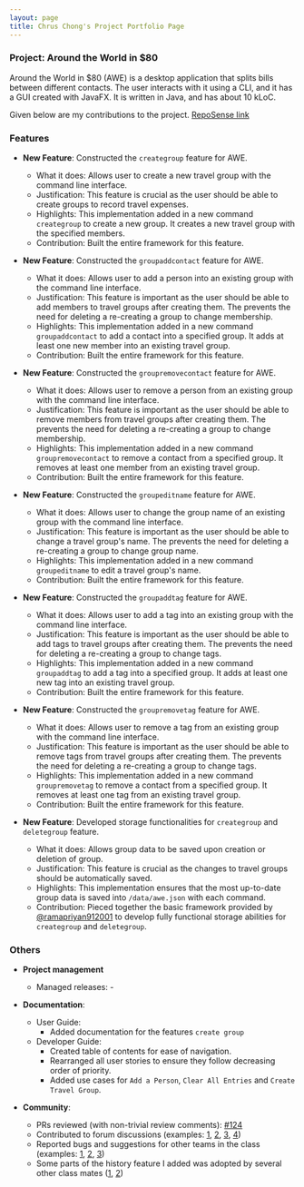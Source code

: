 ```yaml
---
layout: page
title: Chrus Chong's Project Portfolio Page
---
```


### Project: Around the World in $80

Around the World in $80 (AWE) is a desktop application that splits bills between different contacts. The user interacts with it using a CLI, and it has a GUI created with JavaFX. It is written in Java, and has about 10 kLoC.

Given below are my contributions to the project. [RepoSense link](https://nus-cs2103-ay2122s1.github.io/tp-dashboard/?search=chrus&sort=groupTitle&sortWithin=title&timeframe=commit&mergegroup=&groupSelect=groupByRepos&breakdown=true&checkedFileTypes=docs~functional-code~test-code~other&since=2021-09-17&tabOpen=false&zFR=false)

### Features
* **New Feature**: Constructed the `creategroup` feature for AWE.
    * What it does: Allows user to create a new travel group with the command line interface.
    * Justification: This feature is crucial as the user should be able to create groups to record travel expenses.
    * Highlights: This implementation added in a new command `creategroup` to create a new group. It creates a
      new travel group with the specified members.
    * Contribution: Built the entire framework for this feature.

* **New Feature**: Constructed the `groupaddcontact` feature for AWE.
    * What it does: Allows user to add a person into an existing group with the command line interface.
    * Justification: This feature is important as the user should be able to add members to travel groups after 
      creating them. The prevents the need for deleting a re-creating a group to change membership.
    * Highlights: This implementation added in a new command `groupaddcontact` to add a contact into a specified group.
      It adds at least one new member into an existing travel group.
    * Contribution: Built the entire framework for this feature.

* **New Feature**: Constructed the `groupremovecontact` feature for AWE.
    * What it does: Allows user to remove a person from an existing group with the command line interface.
    * Justification: This feature is important as the user should be able to remove members from travel groups after
      creating them. The prevents the need for deleting a re-creating a group to change membership.
    * Highlights: This implementation added in a new command `groupremovecontact` to remove a contact from a specified
      group. It removes at least one member from an existing travel group.
    * Contribution: Built the entire framework for this feature.

* **New Feature**: Constructed the `groupeditname` feature for AWE.
    * What it does: Allows user to change the group name of an existing group with the command line interface.
    * Justification: This feature is important as the user should be able to change a travel group's name.
      The prevents the need for deleting a re-creating a group to change group name.
    * Highlights: This implementation added in a new command `groupeditname` to edit a travel group's name.
    * Contribution: Built the entire framework for this feature.
  
* **New Feature**: Constructed the `groupaddtag` feature for AWE.
    * What it does: Allows user to add a tag into an existing group with the command line interface.
    * Justification: This feature is important as the user should be able to add tags to travel groups after
      creating them. The prevents the need for deleting a re-creating a group to change tags.
    * Highlights: This implementation added in a new command `groupaddtag` to add a tag into a specified group.
      It adds at least one new tag into an existing travel group.
    * Contribution: Built the entire framework for this feature.

* **New Feature**: Constructed the `groupremovetag` feature for AWE.
    * What it does: Allows user to remove a tag from an existing group with the command line interface.
    * Justification: This feature is important as the user should be able to remove tags from travel groups after
      creating them. The prevents the need for deleting a re-creating a group to change tags.
    * Highlights: This implementation added in a new command `groupremovetag` to remove a contact from a specified
      group. It removes at least one tag from an existing travel group.
    * Contribution: Built the entire framework for this feature.

* **New Feature**: Developed storage functionalities for `creategroup` and `deletegroup` feature.
  * What it does: Allows group data to be saved upon creation or deletion of group.
  * Justification: This feature is crucial as the changes to travel groups should be automatically saved.
  * Highlights: This implementation ensures that the most up-to-date group data is saved into `/data/awe.json` with each command.
  * Contribution: Pieced together the basic framework provided by [@ramapriyan912001](https://github.com/ramapriyan912001) to develop fully functional storage abilities for `creategroup` and `deletegroup`.
  
### Others
* **Project management**
    * Managed releases: -

* **Documentation**:
    * User Guide:
        * Added documentation for the features `create group`
    * Developer Guide:
        * Created table of contents for ease of navigation.
        * Rearranged all user stories to ensure they follow decreasing order of priority.
        * Added use cases for `Add a Person`, `Clear All Entries` and `Create Travel Group`.

* **Community**:
    * PRs reviewed (with non-trivial review comments): [\#124](https://github.com/AY2122S1-CS2103T-F13-1/tp/pull/124)
    * Contributed to forum discussions (examples: [1](), [2](), [3](), [4]())
    * Reported bugs and suggestions for other teams in the class (examples: [1](), [2](), [3]())
    * Some parts of the history feature I added was adopted by several other class mates ([1](), [2]())
